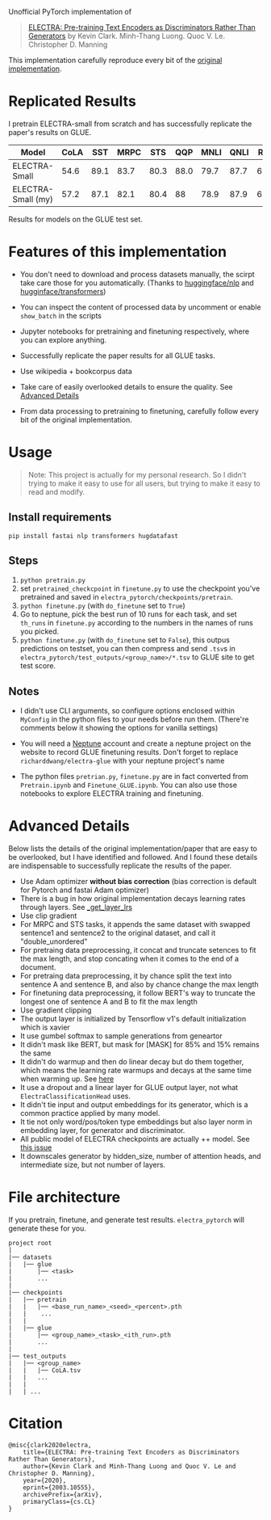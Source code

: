 Unofficial PyTorch implementation of 

> [ELECTRA: Pre-training Text Encoders as Discriminators Rather Than Generators](https://arxiv.org/abs/2003.10555)
> by Kevin Clark. Minh-Thang Luong. Quoc V. Le. Christopher D. Manning

This implementation carefully reproduce every bit of the [original implementation](https://github.com/google-research/electra). 

# Replicated Results
I pretrain ELECTRA-small from scratch and has successfully replicate the paper's results on GLUE. 

|Model|CoLA|SST|MRPC|STS|QQP|MNLI|QNLI|RTE|Avg.|
|---|---|---|---|---|---|---|---|---|---|
|ELECTRA-Small|54.6|89.1|83.7|80.3|88.0|79.7|87.7|60.8|78.0|
|ELECTRA-Small (my)|57.2|87.1|82.1|80.4|88|78.9|87.9|63.1|78.08

Results for models on the GLUE test set.

# Features of this implementation

- You don't need to download and process datasets manually, the scirpt take care those for you automatically. (Thanks to [huggingface/nlp](https://github.com/huggingface/nlp) and [hugginface/transformers](https://github.com/huggingface/transformers))

- You can inspect the content of processed data by uncomment or enable `show_batch` in the scripts

- Jupyter notebooks for pretraining and finetuning respectively, where you can explore anything.

- Successfully replicate the paper results for all GLUE tasks.

- Use wikipedia + bookcorpus data

- Take care of easily overlooked details to ensure the quality. See [Advanced Details](#Advanced-Details)

- From data processing to pretraining to finetuning, carefully follow every bit of the original implementation.

# Usage
> Note: This project is actually for my personal research. So I didn't trying to make it easy to use for all users, but trying to make it easy to read and modify.

## Install requirements
`pip install fastai nlp transformers hugdatafast`

## Steps
1. `python pretrain.py`
2. set `pretrained_checkcpoint` in `finetune.py` to use the checkpoint you've pretrained and saved in `electra_pytorch/checkpoints/pretrain`. 
3. `python finetune.py` (with `do_finetune` set to `True`)
4. Go to neptune, pick the best run of 10 runs for each task, and set `th_runs` in `finetune.py` according to the numbers in the names of runs you picked.
5. `python finetune.py` (with `do_finetune` set to `False`), this outpus predictions on testset, you can then compress and send `.tsv`s in `electra_pytorch/test_outputs/<group_name>/*.tsv` to GLUE site to get test score.

## Notes
- I didn't use CLI arguments, so configure options enclosed within `MyConfig` in the python files to your needs before run them. (There're comments below it showing the options for vanilla settings)

- You will need a [Neptune](https://neptune.ai) account and create a neptune project on the website to record GLUE finetuning results. Don't forget to replace `richarddwang/electra-glue` with your neptune project's name

- The python files `pretrian.py`, `finetune.py` are in fact converted from `Pretrain.ipynb` and `Finetune_GLUE.ipynb`. You can also use those notebooks to explore ELECTRA training and finetuning.

# Advanced Details
Below lists the details of the original implementation/paper that are easy to be overlooked, but I have identified and followed. And I found these details are indispensable to successfully replicate the results of the paper.
- Use Adam optimizer **without bias correction** (bias correction is default for Pytorch and fastai Adam optimizer)
- There is a bug in how original implementation decays learning rates through layers. See [_get_layer_lrs](https://github.com/google-research/electra/blob/79111328070e491b287c307906701ebc61091eb2/model/optimization.py#L186)
- Use clip gradient
- For MRPC and STS tasks, it appends the same dataset with swapped sentence1 and sentence2 to the original dataset, and call it "double_unordered"
- For pretraing data preprocessing, it concat and truncate setences to fit the max length, and stop concating when it comes to the end of a document.
- For pretraing data preprocessing, it by chance split the text into sentence A and sentence B, and also by chance change the max length
- For finetuning data preprocessing, it follow BERT's way to truncate the longest one of sentence A and B to fit the max length
- Use gradient clipping
- The output layer is initialized by Tensorflow v1's default initialization which is xavier
- It use gumbel softmax to sample generations from geneartor
- It didn't mask like BERT, but mask for [MASK] for 85% and 15% remains the same
- It didn't do warmup and then do linear decay but do them together, which means the learning rate warmups and decays at the same time when warming up. See [here](https://github.com/google-research/electra/blob/79111328070e491b287c307906701ebc61091eb2/model/optimization.py#L36-L43)
- It use a dropout and a linear layer for GLUE output layer, not what `ElectraClassificationHead` uses.
- It didn't tie input and output embeddings for its generator, which is a common practice applied by many model.
- It tie not only word/pos/token type embeddings but also layer norm in embedding layer, for generator and discriminator.
- All public model of ELECTRA checkpoints are actually ++ model. See [this issue](https://github.com/google-research/electra/issues/68)
- It downscales generator by hidden_size, number of attention heads, and intermediate size, but not number of layers.

# File architecture
If you pretrain, finetune, and generate test results. `electra_pytorch` will generate these for you.
```
project root
|
|── datasets
|   |── glue
|       |── <task>
|       ...
|
|── checkpoints
|   |── pretrain
|   |   |── <base_run_name>_<seed>_<percent>.pth
|   |    ...
|   |
|   |── glue
|       |── <group_name>_<task>_<ith_run>.pth
|       ...
|
|── test_outputs
|   |── <group_name>
|   |   |── CoLA.tsv
|   |   ...
|   | 
|   | ...
```

# Citation
```
@misc{clark2020electra,
    title={ELECTRA: Pre-training Text Encoders as Discriminators Rather Than Generators},
    author={Kevin Clark and Minh-Thang Luong and Quoc V. Le and Christopher D. Manning},
    year={2020},
    eprint={2003.10555},
    archivePrefix={arXiv},
    primaryClass={cs.CL}
}
```
